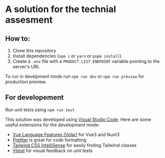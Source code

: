 # A solution for the technial assesment

## How to:

1. Clone this repository
2. Install dependencies (`npm i` or `yarn` or `pnpm install`)
3. Create a `.env` file with a `PRODUCT_LIST_ENDPOINT` variable pointing to the server's URL

To run in develpment mode run `npm run dev` or `npm run preview` for production preview.

## For developement

Run unit tests using `npm run test`

This solution was developed using [Visual Studio Code](https://code.visualstudio.com/). Here are some useful extensions for the development mode:

- [Vue Language Features (Volar)](https://marketplace.visualstudio.com/items?itemName=Vue.volar) for Vue3 and Nuxt3
- [Prettier](https://marketplace.visualstudio.com/items?itemName=esbenp.prettier-vscode) is great for code formatting
- [Tailwind CSS IntelliSense](https://marketplace.visualstudio.com/items?itemName=bradlc.vscode-tailwindcss) for easily finding Tailwind classes
- [Vitest](https://marketplace.visualstudio.com/items?itemName=ZixuanChen.vitest-explorer) for visual feedback on unit tests
